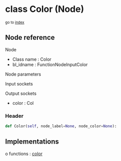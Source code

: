 # class Color (Node)

<sub>go to [index](/docs/index.md)</sub>

## Node reference

Node
 - Class name : Color
 - bl_idname : FunctionNodeInputColor

Node parameters

Input sockets

Output sockets
 - color : Col

### Header

``` python
def Color(self, node_label=None, node_color=None):
```

## Implementations

o functions : [color](/docs/GeoNodes_classes/GLOBAL.md#color)

